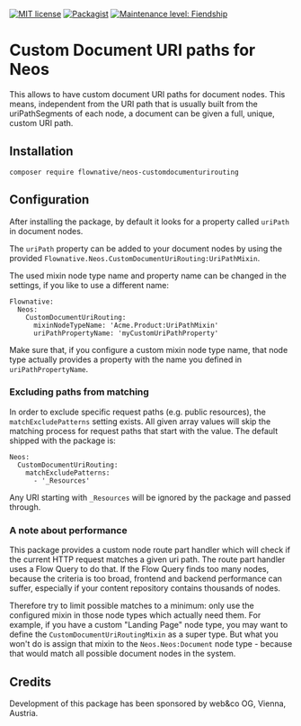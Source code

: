 [![MIT license](http://img.shields.io/badge/license-MIT-brightgreen.svg)](http://opensource.org/licenses/MIT)
[![Packagist](https://img.shields.io/packagist/v/flownative/neos-customdocumenturirouting.svg)](https://packagist.org/packages/flownative/neos-customdocumenturirouting)
[![Maintenance level: Fiendship](https://img.shields.io/badge/maintenance-%E2%99%A1%E2%99%A1-ff69b4.svg)](https://www.flownative.com/en/products/open-source.html)

# Custom Document URI paths for Neos

This allows to have custom document URI paths for document nodes. This means, independent from the
URI path that is usually built from the uriPathSegments of each node, a document can be given a
full, unique, custom URI path.

## Installation

`composer require flownative/neos-customdocumenturirouting`

## Configuration

After installing the package, by default it looks for a property called `uriPath` in document nodes.

The `uriPath` property can be added to your document nodes by using the provided
`Flownative.Neos.CustomDocumentUriRouting:UriPathMixin`. 

The used mixin node type name and property name can be changed in the settings, if you like to use a different name:

    Flownative:
      Neos:
        CustomDocumentUriRouting:
          mixinNodeTypeName: 'Acme.Product:UriPathMixin'
          uriPathPropertyName: 'myCustomUriPathProperty'

Make sure that, if you configure a custom mixin node type name, that node type actually provides a property with the
name you defined in `uriPathPropertyName`.

### Excluding paths from matching

In order to exclude specific request paths (e.g. public resources), the `matchExcludePatterns`
setting exists. All given array values will skip the matching process for request paths that start
with the value. The default shipped with the package is:

    Neos:
      CustomDocumentUriRouting:
        matchExcludePatterns:
          - '_Resources'

Any URI starting with `_Resources` will be ignored by the package and passed through.

### A note about performance

This package provides a custom node route part handler which will check if the current HTTP request
matches a given uri path. The route part handler uses a Flow Query to do that. If the Flow Query finds too
many nodes, because the criteria is too broad, frontend and backend performance can suffer, especially
if your content repository contains thousands of nodes.

Therefore try to limit possible matches to a minimum: only use the configured mixin in those node types
which actually need them. For example, if you have a custom "Landing Page" node type, you may want to
define the `CustomDocumentUriRoutingMixin` as a super type. But what you won't do is assign that mixin
to the `Neos.Neos:Document` node type - because that would match all possible document nodes in the system.

## Credits

Development of this package has been sponsored by web&co OG, Vienna, Austria.
